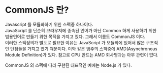 # CommonJS 란?
Javascript 를 모듈화하기 위한 스펙중 하나이다.  
JavaScript 를 단순히 브라우저에 종속된 언어가 아닌 Common 하게 사용하기 위한 범용언어로 만들기 위한 목적을 가지고 있다.
그래서 이름도 CommonJS 이다.  
이러한 스팩정의가 별도로 필요한 이유는 JavaScript 가 모듈화에 있어서 많은 구조적인 단점들을 가지고 있기 떄문이다.
이와 같은 범주의 스팩중에 AMD(Asynchronous Module Definition)가 있다.
참고로 CPU 만드는 AMD 회사명과는 아무 관련이 없다.  
  
CommonJS 의 스펙에 따라 구현된 대표적인 예에는 Node.js 가 있다.

 

